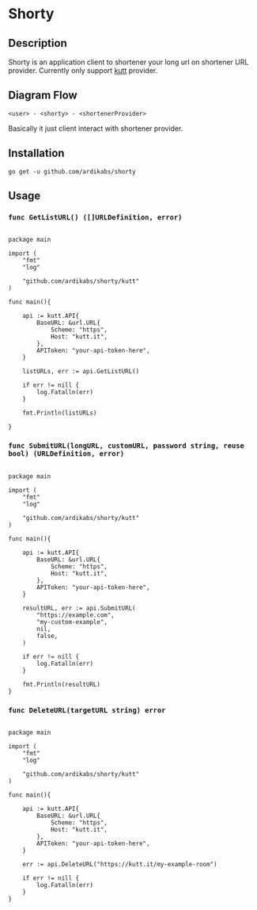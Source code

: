 # Shorty

## Description
Shorty is an application client to shortener your long url on shortener URL provider. Currently only support [kutt](https://kutt.it) provider.

## Diagram Flow
```
<user> - <shorty> - <shortenerProvider>
```
Basically it just client interact with shortener provider.

## Installation
```
go get -u github.com/ardikabs/shorty
```

## Usage
### `func GetListURL() ([]URLDefinition, error)`
```golang

package main

import (
    "fmt"
    "log"

    "github.com/ardikabs/shorty/kutt"
)

func main(){

    api := kutt.API{
        BaseURL: &url.URL{
            Scheme: "https",
            Host: "kutt.it",
        },
        APIToken: "your-api-token-here",
    }

    listURLs, err := api.GetListURL()
    
    if err != nill {
        log.Fatalln(err)
    }

    fmt.Println(listURLs)

}
```
### `func SubmitURL(longURL, customURL, password string, reuse bool) (URLDefinition, error)`
```golang

package main

import (
    "fmt"
    "log"

    "github.com/ardikabs/shorty/kutt"
)

func main(){

    api := kutt.API{
        BaseURL: &url.URL{
            Scheme: "https",
            Host: "kutt.it",
        },
        APIToken: "your-api-token-here",
    }

    resultURL, err := api.SubmitURL(
        "https://example.com",
        "my-custom-example",
        nil,
        false,
    )
    
    if err != nill {
        log.Fatalln(err)
    }

    fmt.Println(resultURL)
}
```
### `func DeleteURL(targetURL string) error`
```golang

package main

import (
    "fmt"
    "log"

    "github.com/ardikabs/shorty/kutt"
)

func main(){

    api := kutt.API{
        BaseURL: &url.URL{
            Scheme: "https",
            Host: "kutt.it",
        },
        APIToken: "your-api-token-here",
    }

    err := api.DeleteURL("https://kutt.it/my-example-room")
    
    if err != nill {
        log.Fatalln(err)
    }
}
```
